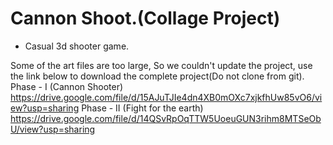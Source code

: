 # Cannon Shoot.(Collage Project)
- Casual 3d shooter game.

Some of the art files are too large, So we couldn't update the project, use the link below to download the complete project(Do not clone from git).
Phase - I (Cannon Shooter)
https://drive.google.com/file/d/15AJuTJIe4dn4XB0mOXc7xjkfhUw85vO6/view?usp=sharing
Phase - II (Fight for the earth)
https://drive.google.com/file/d/14QSvRpOqTTW5UoeuGUN3rihm8MTSeObU/view?usp=sharing
